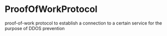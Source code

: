 # ProofOfWorkProtocol
proof-of-work protocol to establish a connection to a certain service for the purpose of DDOS prevention 
